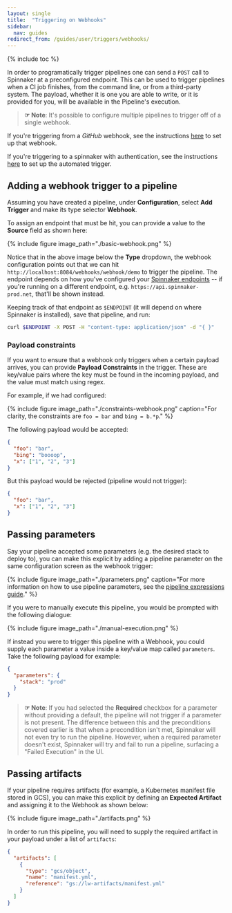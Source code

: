 ```yaml
---
layout: single
title:  "Triggering on Webhooks"
sidebar:
  nav: guides
redirect_from: /guides/user/triggers/webhooks/
---
```


{% include toc %}

In order to programatically trigger pipelines one can send a `POST` call to
Spinnaker at a preconfigured endpoint. This can be used to trigger pipelines
when a CI job finishes, from the command line, or from a third-party system.
The payload, whether it is one you are able to write, or it is provided for
you, will be available in the Pipeline's execution.

> __☞ Note__:  It's possible to configure multiple pipelines to trigger off of
> a single webhook.

If you're triggering from a *GitHub* webhook, see the instructions
[here](/setup/triggers/github/) to set up that webhook.

If you're triggering to a spinnaker with authentication, see the 
instructions [here](/setup/security/authorization/) to set up the 
automated trigger.

## Adding a webhook trigger to a pipeline

Assuming you have created a pipeline, under __Configuration__, select __Add
Trigger__ and make its type selector __Webhook__.

To assign an endpoint that must be hit, you can provide a value to the
__Source__ field as shown here:

{%
  include
  figure
  image_path="./basic-webhook.png"
%}

Notice that in the above image below the __Type__ dropdown, the webhook
configuration points out that we can hit
`http://localhost:8084/webhooks/webhook/demo` to trigger the pipeline. The
endpoint depends on how you've configured your [Spinnaker
endpoints](/setup/security) -- if you're running on a different endpoint, e.g.
`https://api.spinnaker-prod.net`, that'll be shown instead.

Keeping track of that endpoint as `$ENDPOINT` (it will depend on where
Spinnaker is installed), save that pipeline, and run:

```bash
curl $ENDPOINT -X POST -H "content-type: application/json" -d "{ }"
```

### Payload constraints

If you want to ensure that a webhook only triggers when a certain payload
arrives, you can provide __Payload Constraints__ in the trigger. These are
key/value pairs where the key must be found in the incoming payload, and the
value must match using regex.

For example, if we had configured:

{%
  include
  figure
  image_path="./constraints-webhook.png"
  caption="For clarity, the constraints are `foo = bar` and `bing = b.*p`."
%}

The following payload would be accepted:

```json
{
  "foo": "bar",
  "bing": "boooop",
  "x": ["1", "2", "3"]
}
```

But this payload would be rejected (pipeline would not trigger):

```json
{
  "foo": "bar",
  "x": ["1", "2", "3"]
}
```

## Passing parameters

Say your pipeline accepted some parameters (e.g. the desired stack to deploy
to), you can make this explicit by adding a pipeline parameter on the same
configuration screen as the webhook trigger:

{%
  include
  figure
  image_path="./parameters.png"
  caption="For more information on how to use pipeline parameters, see the
  [pipeline expressions guide](/guides/user/pipeline-expressions)."
%}

If you were to manually execute this pipeline, you would be prompted with the
following dialogue:

{%
  include
  figure
  image_path="./manual-execution.png"
%}

If instead you were to trigger this pipeline with a Webhook, you could supply
each parameter a value inside a key/value map called `parameters`. Take the
following payload for example:

```json
{
  "parameters": {
    "stack": "prod"
  }
}
```

> __☞ Note__: If you had selected the __Required__ checkbox for a parameter
> without providing a default, the pipeline will not trigger if a parameter is
> not present. The difference between this and the preconditions covered
> earlier is that when a precondition isn't met, Spinnaker will not even try to
> run the pipeline. However, when a required parameter doesn't exist, Spinnaker
> will try and fail to run a pipeline, surfacing a "Failed Execution" in the
> UI.

## Passing artifacts

If your pipeline requires artifacts (for example, a Kubernetes manifest file
stored in GCS), you can make this explicit by defining an __Expected Artifact__
and assigning it to the Webhook as shown below:

{%
  include
  figure
  image_path="./artifacts.png"
%}

In order to run this pipeline, you will need to supply the required artifact in
your payload under a list of `artifacts`:

```json
{
  "artifacts": [
    {
      "type": "gcs/object",
      "name": "manifest.yml",
      "reference": "gs://lw-artifacts/manifest.yml"
    }
  ]
}
```
